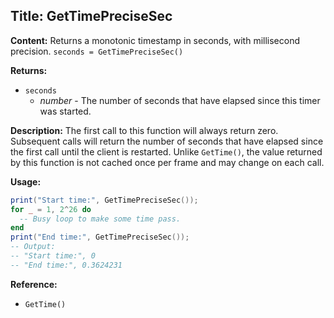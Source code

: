 ## Title: GetTimePreciseSec

**Content:**
Returns a monotonic timestamp in seconds, with millisecond precision.
`seconds = GetTimePreciseSec()`

**Returns:**
- `seconds`
  - *number* - The number of seconds that have elapsed since this timer was started.

**Description:**
The first call to this function will always return zero. Subsequent calls will return the number of seconds that have elapsed since the first call until the client is restarted.
Unlike `GetTime()`, the value returned by this function is not cached once per frame and may change on each call.

**Usage:**
```lua
print("Start time:", GetTimePreciseSec());
for _ = 1, 2^26 do
  -- Busy loop to make some time pass.
end
print("End time:", GetTimePreciseSec());
-- Output:
-- "Start time:", 0
-- "End time:", 0.3624231
```

**Reference:**
- `GetTime()`